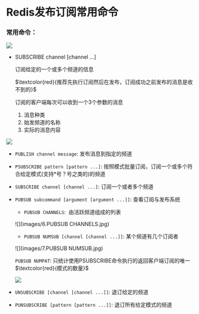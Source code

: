 # Redis发布订阅常用命令

### 常用命令：

![](images/4.发布订阅常用命令.jpg)

- SUBSCRIBE channel [channel ...]

  订阅给定的一个或多个频道的信息

  $\textcolor{red}{推荐先执行订阅然后在发布，订阅成功之前发布的消息是收不到的}$

  订阅的客户端每次可以收到一个3个参数的消息

  1. 消息种类
  2. 始发频道的名称
  3. 实际的消息内容

![](images/5.消息接收参数.jpg)

- `PUBLISH channel message`: 发布消息到指定的频道

- `PSUBSCRIBE pattern [pattern ...]`: 按照模式批量订阅，订阅一个或多个符合给定模式(支持*号？号之类的)的频道

- `SUBSCRIBE channel [channel ...]`: 订阅一个或者多个频道

- `PUBSUB subcommand [argument [argument ...]]`: 查看订阅与发布系统
  + `PUBSUB CHANNELS`: ​	由活跃频道组成的列表

  ![](images/6.PUBSUB CHANNELS.jpg)

  + `PUBSUB NUMSUB [channel [channel ...]]`: 某个频道有几个订阅者

  ![](images/7.PUBSUB NUMSUB.jpg)

  `PUBSUB NUMPAT`: 只统计使用PSUBSCRIBE命令执行的返回客户端订阅的唯一$\textcolor{red}{模式的数量}$

  ![](images/9.模式订阅.jpg)

- `UNSUBSCRIBE [channel [channel ...]]`: 退订给定的频道

- `PUNSUBSCRIBE [pattern [pattern ...]]`: 退订所有给定模式的频道

